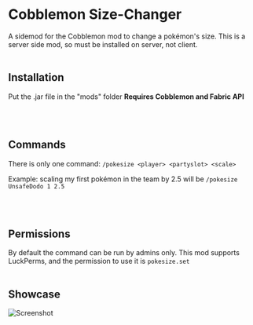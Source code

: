 # Cobblemon Size-Changer

A sidemod for the Cobblemon mod to change a pokémon's size.
This is a server side mod, so must be installed on server, not client.
<br><br>
## Installation
Put the .jar file in the "mods" folder
**Requires Cobblemon and Fabric API**

<br><br>
## Commands
There is only one command: `/pokesize <player> <partyslot> <scale>`

Example: scaling my first pokémon in the team by 2.5 will be `/pokesize UnsafeDodo 1 2.5`

<br><br>
## Permissions
By default the command can be run by admins only.
This mod supports LuckPerms, and the permission to use it is `pokesize.set` 
<br><br>

## Showcase
![Screenshot](https://i.imgur.com/dSn0yAs.png)
